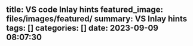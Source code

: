 title: VS code Inlay hints
featured_image: files/images/featured/
summary: VS Inlay hints
tags: []
categories: []
date: 2023-09-09 08:07:30
---
